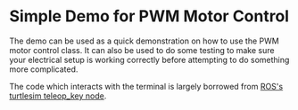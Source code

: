 # Simple Demo for PWM Motor Control

The demo can be used as a quick demonstration on how to use
the PWM motor control class.  It can also be used to do
some testing to make sure your electrical setup is working
correctly before attempting to do something more complicated.

The code which interacts with the terminal is largely borrowed
from [ROS's turtlesim teleop_key node](https://github.com/ros/ros_tutorials/blob/melodic-devel/turtlesim/tutorials/teleop_turtle_key.cpp).
